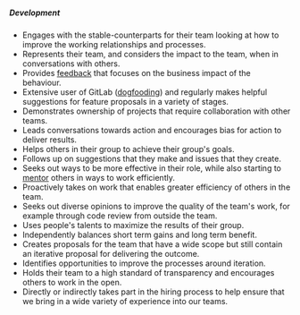 ##### Development

* Engages with the stable-counterparts for their team looking at how to improve the working relationships and processes.
* Represents their team, and considers the impact to the team, when in conversations with others.
* Provides [feedback](/handbook/people-group/guidance-on-feedback/) that focuses on the business impact of the behaviour.
* Extensive user of GitLab ([dogfooding](/handbook/engineering/development/principles/#dogfooding)) and regularly makes helpful suggestions for feature proposals in a variety of stages.
* Demonstrates ownership of projects that require collaboration with other teams.
* Leads conversations towards action and encourages bias for action to deliver results.
* Helps others in their group to achieve their group's goals.
* Follows up on suggestions that they make and issues that they create.
* Seeks out ways to be more effective in their role, while also starting to [mentor](/handbook/engineering/career-development/mentoring/) others in ways to work efficiently.
* Proactively takes on work that enables greater efficiency of others in the team.
* Seeks out diverse opinions to improve the quality of the team's work, for example through code review from outside the team.
* Uses people's talents to maximize the results of their group.
* Independently balances short term gains and long term benefit.
* Creates proposals for the team that have a wide scope but still contain an iterative proposal for delivering the outcome.
* Identifies opportunities to improve the processes around iteration.
* Holds their team to a high standard of transparency and encourages others to work in the open.
* Directly or indirectly takes part in the hiring process to help ensure that we bring in a wide variety of experience into our teams.
